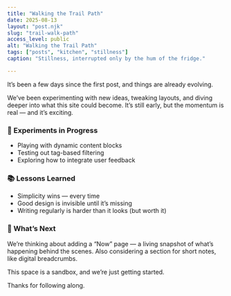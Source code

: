 ```yaml
---
title: "Walking the Trail Path"
date: 2025-08-13
layout: "post.njk"
slug: "trail-walk-path"
access_level: public
alt: "Walking the Trail Path"
tags: ["posts", "kitchen", "stillness"]
caption: "Stillness, interrupted only by the hum of the fridge."

---
```



It’s been a few days since the first post, and things are already evolving.

We’ve been experimenting with new ideas, tweaking layouts, and diving deeper into what this site could become. It’s still early, but the momentum is real — and it’s exciting.

### 🧪 Experiments in Progress
- Playing with dynamic content blocks
- Testing out tag-based filtering
- Exploring how to integrate user feedback

### 📚 Lessons Learned
- Simplicity wins — every time
- Good design is invisible until it’s missing
- Writing regularly is harder than it looks (but worth it)

### 🌱 What’s Next
We’re thinking about adding a “Now” page — a living snapshot of what’s happening behind the scenes. Also considering a section for short notes, like digital breadcrumbs.

This space is a sandbox, and we’re just getting started.

Thanks for following along.